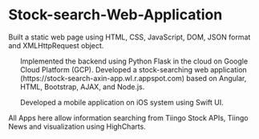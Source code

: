 # Stock-search-Web-Application
<oi>
Built a static web page using HTML, CSS, JavaScript, DOM, JSON format and XMLHttpRequest object.
  </oi>
<ol>
Implemented the backend using Python Flask in the cloud on Google Cloud Platform (GCP). Developed a stock-searching web application (https://stock-search-axin-app.wl.r.appspot.com) based on Angular, HTML, Bootstrap, AJAX, and Node.js.
  </ol>
<ol>
Developed a mobile application on iOS system using Swift UI. 
  </ol>
  All Apps here allow information searching from Tiingo Stock APIs, Tiingo News and visualization using HighCharts.

